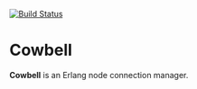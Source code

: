 [![Build Status](https://travis-ci.org/ostinelli/cowbell.svg?branch=master)](https://travis-ci.org/ostinelli/cowbell)

# Cowbell
**Cowbell** is an Erlang node connection manager.
